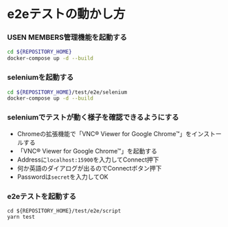 # e2eテストの動かし方

### USEN MEMBERS管理機能を起動する
```bash
cd ${REPOSITORY_HOME}
docker-compose up -d --build
```

### seleniumを起動する
```bash
cd ${REPOSITORY_HOME}/test/e2e/selenium
docker-compose up -d --build
```

### seleniumでテストが動く様子を確認できるようにする
- Chromeの拡張機能で「VNC® Viewer for Google Chrome™」をインストールする
- 「VNC® Viewer for Google Chrome™」を起動する
- Addressに``localhost:15900``を入力してConnect押下
- 何か英語のダイアログが出るのでConnectボタン押下
- Passwordは``secret``を入力してOK

### e2eテストを起動する
```
cd ${REPOSITORY_HOME}/test/e2e/script
yarn test
```
